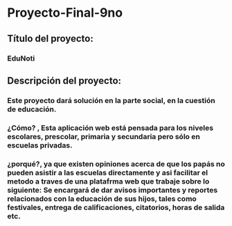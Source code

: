 # Proyecto-Final-9no

## Título del proyecto: 
### EduNoti

## Descripción del proyecto:
### Este proyecto dará solución en la parte social, en la cuestión de educación. 
### ¿Cómo? , Esta aplicación web está pensada para los niveles escolares, prescolar, primaria y secundaria pero sólo en escuelas privadas.

### ¿porqué?, ya que existen opiniones acerca de que los papás no pueden asistir a las escuelas directamente y asi facilitar el metodo a traves de una platafrma web que trabaje sobre lo siguiente: Se encargará de dar avisos importantes  y reportes relacionados con la educación de sus hijos, tales como festivales, entrega de calificaciones, citatorios, horas de salida etc. 


